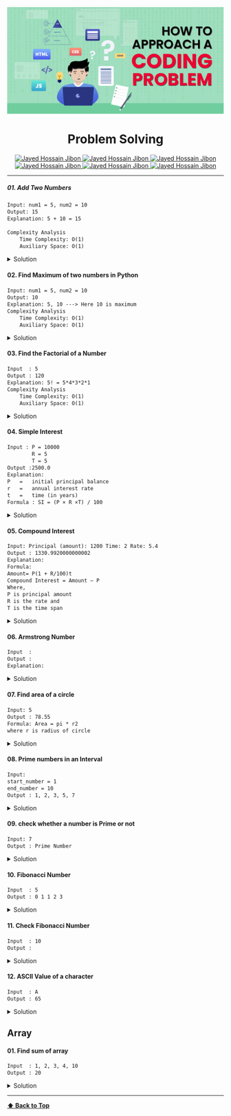 

<img src="image/how-to-approach-a-coding-problem.png" id='header'>

<h1 align="center">Problem Solving</h1>

<div align="center">
<!-- Gmail Account -->
<a href="mailto:jayed.swe@gmail.com">
<img src='https://img.shields.io/badge/Gmail-D14836?style=for-the-badge&logo=gmail&logoColor=white'
alt='Jayed Hossain Jibon'
/>
</a>
<a href="tel:+8801987132107">
<img
src='https://img.shields.io/badge/WhatsApp-25D366?style=for-the-badge&logo=whatsapp&logoColor=white'
alt='Jayed Hossain Jibon'
/>
<a href="#" target="_blank">
<img
src='https://img.shields.io/badge/website-000000?style=for-the-badge&logo=About.me&logoColor=white'
alt='Jayed Hossain Jibon'
/>
</a>
<a href="https://www.facebook.com/jibon969" target="_blank">
<img
src='https://img.shields.io/badge/Facebook-1877F2?style=for-the-badge&logo=facebook&logoColor=white'
alt='Jayed Hossain Jibon'
/>

<a href="https://www.linkedin.com/in/jibon969/" target="_blank">
<img
src='https://img.shields.io/badge/LinkedIn-0077B5?style=for-the-badge&logo=linkedin&logoColor=white'
alt='Jayed Hossain Jibon'
/>
</a>
<a href="https://github.com/jibon969" target="_blank">
<img
src='https://img.shields.io/badge/GitHub-100000?style=for-the-badge&logo=github&logoColor=white'
alt='Jayed Hossain Jibon'
/>
</a>
</div>

<hr/>

##### 01. Add Two Numbers

```
Input: num1 = 5, num2 = 10
Output: 15
Explanation: 5 + 10 = 15

Complexity Analysis
    Time Complexity: O(1)
    Auxiliary Space: O(1)
```

<details>
<summary style="cursor:pointer">Solution</summary>

```py
num1 = 5;
num2 = 10;
sum = num1 + num2;
print(sum) // Output: 15
```
</details>

#### 02. Find Maximum of two numbers in Python

```
Input: num1 = 5, num2 = 10
Output: 10
Explanation: 5, 10 ---> Here 10 is maximum
Complexity Analysis
    Time Complexity: O(1)
    Auxiliary Space: O(1)
```
<details>
<summary style="cursor:pointer">Solution</summary>

```py
num1 = 5
num2 = 10
if num1 >= num2:
    print(f"{num1} Maximum")
else:
    print(f"{num2} Maximum")
```
</details>

#### 03. Find the Factorial of a Number

```
Input  : 5
Output : 120
Explanation: 5! = 5*4*3*2*1
Complexity Analysis
    Time Complexity: O(1)
    Auxiliary Space: O(1)
```
<details>
<summary style="cursor:pointer">Solution</summary>

```py
def factorial_number(n):
    f = 1
    for i in range(1, n+1):
        f = f * i
        return f
result = factorial_number(5)
print(result)
```
</details>

#### 04. Simple Interest

```
Input : P = 10000
        R = 5
        T = 5
Output :2500.0
Explanation:
P	=	initial principal balance
r	=	annual interest rate
t	=	time (in years)
Formula : SI = (P × R ×T) / 100
```
<details>
<summary style="cursor:pointer">Solution</summary>

```py
principal_balance = 10000
interest_rate = 5
time = 5
simple_interest = principal_balance*interest_rate*time/100
print(simple_interest)
```
</details>

#### 05. Compound Interest

```
Input: Principal (amount): 1200 Time: 2 Rate: 5.4
Output : 1330.9920000000002
Explanation:
Formula:
Amount= P(1 + R/100)t
Compound Interest = Amount – P
Where, 
P is principal amount 
R is the rate and 
T is the time span
```
<details>
<summary style="cursor:pointer">Solution</summary>

```py
def compound_interest(principal, rate, time):
    # Formula = P(1 + R/100)t
    amount = principal * (pow((1 + rate / 100), time))
    ci = amount - principal
    print("Compound interest is : ", ci)
compound_interest(12000, 5.4, 2)
```
</details>

#### 06. Armstrong Number

```
Input  : 
Output : 
Explanation:
```
<details>
<summary style="cursor:pointer">Solution</summary>

```py
```
</details>

#### 07. Find area of a circle

```
Input: 5
Output : 78.55
Formula: Area = pi * r2
where r is radius of circle
```
<details>
<summary style="cursor:pointer">Solution</summary>

```py
def find_area_circle(area):
        pi = 3.142
        return pi * (area*area);
result = find_area_circle(5)
print(result)
```
</details>

#### 08. Prime numbers in an Interval

```
Input: 
start_number = 1
end_number = 10
Output : 1, 2, 3, 5, 7
```
<details>
<summary style="cursor:pointer">Solution</summary>

```py
start_num = int(input("Enter start number : "))
end_num = int(input("Enter end number : "))

for num in range(start_num, end_num+1):
        for i in range(2, num):
            if num % i == 0:
                break
        else:
            print("Prime number : ", num)
```
</details>


#### 09. check whether a number is Prime or not

```
Input: 7
Output : Prime Number
```
<details>
<summary style="cursor:pointer">Solution</summary>

```py
is_prime = int(input("Enter your number : "))

if is_prime % 2 == 0:
    print("Not Prime number")
else:
    print("Prime Number ")
```
</details>

#### 10. Fibonacci Number

```
Input  : 5
Output : 0 1 1 2 3
```
<details>
<summary style="cursor:pointer">Solution</summary>

```py
def fibonacci_number(n):
        a = 0
        b = 1
        print(a)
        print(b)

        for i in range(2, n):
                c = a + b
                a = b
                b = c
                print(c)

fibonacci_number(int(input("Enter your number : ")))
```
</details>

#### 11. Check Fibonacci Number

```
Input  : 10
Output : 
```
<details>
<summary style="cursor:pointer">Solution</summary>

```py
def isFibonacci(num):
        fib1 = 0
        fib2 = 1
        sum =  fib1 + fib2

        while (sum <= num):
                if num == sum:
                        return True
        return False

output = isFibonacci(10)
print(output)
```
</details>


#### 12. ASCII Value of a character

```
Input  : A
Output : 65
```
<details>
<summary style="cursor:pointer">Solution</summary>

```py
ascii_value = input("Enter your ascii : ")
output = ord(ascii_value)
print(output)
```
</details>



## Array

#### 01. Find sum of array

```
Input  : 1, 2, 3, 4, 10
Output : 20
```
<details>
<summary style="cursor:pointer">Solution</summary>

```py
num = [1, 2, 3, 4, 10]
sum = 0
for i in num:
        sum = sum + i
print(sum)
```
</details>



---
**[⬆ Back to Top](#header)**
